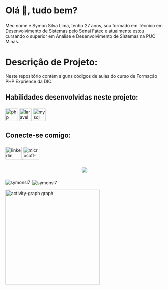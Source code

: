 <h1 align="left">Olá 👋, tudo bem?</h1>

###

<p align="left">Meu nome é Symon Silva Lima, tenho 27 anos, sou formado em Técnico em Desenvolvimento de Sistemas pelo Senai Fatec e atualmente estou cursando o superior em Análise e Desenvolvimento de Sistemas na PUC Minas.</p>

###

<h1>Descrição de Projeto:</h1>
<p>Neste repositório contém alguns códigos de aulas do curso de Formação PHP Exprience da DIO.</p>

###

<h2 align="left">Habilidades desenvolvidas neste projeto:</h2>

###

<div align="left">
  
  <img src="https://cdn.jsdelivr.net/gh/devicons/devicon/icons/php/php-original.svg" height="40" alt="php logo"  />

  <img src="https://cdn.jsdelivr.net/gh/devicons/devicon/icons/laravel/laravel-original.svg" height="40" alt="laravel logo"  />

  <img src="https://cdn.jsdelivr.net/gh/devicons/devicon/icons/mysql/mysql-original.svg" height="40" alt="mysql logo"  />
 
</div>

###

<h2 align="left">Conecte-se comigo:</h2>

###

<div align="left">
  <a href="https://www.linkedin.com/in/symonsilvalima/" target="_blank">
    <img src="https://raw.githubusercontent.com/maurodesouza/profile-readme-generator/master/src/assets/icons/social/linkedin/default.svg" width="52" height="40" alt="linkedin logo"  />
  </a>
  <a href="mailto:symon.silva.lima@hotmail.com" target="_blank">
    <img src="https://raw.githubusercontent.com/maurodesouza/profile-readme-generator/master/src/assets/icons/social/microsoft-outlook/default.svg" width="52" height="40" alt="microsoft-outlook logo"  />
  </a>
</div>

###

<div align="center">
  <img src="https://visitor-badge.laobi.icu/badge?page_id=SymonSL7.SymonSL7&left_color=blue&right_color=cadetblue"  />
</div>

###

<p><img align="left" src="https://github-readme-stats.vercel.app/api/top-langs?username=symonsl7&show_icons=true&locale=en&layout=compact" alt="symonsl7" /></p>

<p>&nbsp;<img align="center" src="https://github-readme-stats.vercel.app/api?username=symonsl7&show_icons=true&locale=en" alt="symonsl7" /></p>

<div> <img src="https://github-readme-activity-graph.vercel.app/graph?username=SymonSL7&radius=16&theme=react&area=true&order=5" height="300" alt="activity-graph graph"  />
</div>

###
